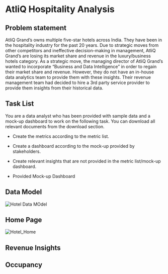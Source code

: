 # AtliQ Hospitality Analysis
## Problem statement
AtliQ Grand’s owns multiple five-star hotels across India. They have been in the hospitality industry for the past 20 years. Due to strategic moves from other competitors and ineffective decision-making in management, AtliQ Grand’s are losing its market share and revenue in the luxury/business hotels category. As a strategic move, the managing director of AtliQ Grand’s wanted to incorporate “Business and Data Intelligence” in order to regain their market share and revenue. However, they do not have an in-house data analytics team to provide them with these insights.
Their revenue management team had decided to hire a 3rd party service provider to provide them insights from their historical data.

## Task List
You are a data analyst who has been provided with sample data and a mock-up dashboard to work on the following task. You can download all relevant documents from the download section.
- Create the metrics according to the metric list.
- Create a dashboard according to the mock-up provided by stakeholders.
- Create relevant insights that are not provided in the metric list/mock-up dashboard.

 - Provided Mock-up Dashboard
## Data Model
![Hotel Data MOdel](https://github.com/user-attachments/assets/8848fc14-0f2c-4968-813b-a1b603743b9c)
## Home Page
![Hotel_Home](https://github.com/user-attachments/assets/757a07b3-0298-4978-a025-bdcc1cfc5253)
## Revenue Insights

## Occupancy 


